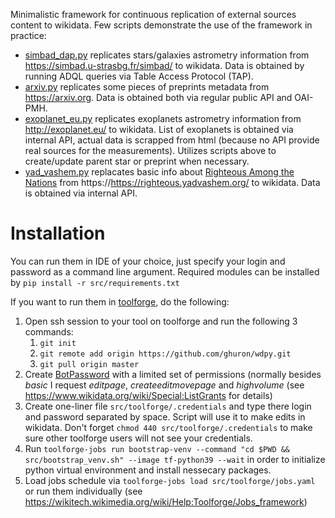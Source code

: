 Minimalistic framework for continuous replication of external sources content to wikidata.
Few scripts demonstrate the use of the framework in practice:
* [simbad_dap.py](/src/simbad_dap.py) replicates stars/galaxies astrometry information from https://simbad.u-strasbg.fr/simbad/ to wikidata. Data is obtained by running ADQL queries via Table Access Protocol (TAP).
* [arxiv.py](/src/arxiv.py) replicates some pieces of preprints metadata from https://arxiv.org. Data is obtained both via regular public API and OAI-PMH. 
* [exoplanet_eu.py](/src/exoplanet_eu.py) replicates exoplanets astrometry information from http://exoplanet.eu/ to wikidata. List of exoplanets is obtained via internal API, actual data is scrapped from html (because no API provide real sources for the measurements). Utilizes scripts above to create/update parent star or preprint when necessary.
* [yad_vashem.py](/src/yad_vashem.py) replacates basic info about [Righteous Among the Nations](https://en.wikipedia.org/wiki/Righteous_Among_the_Nations) from https://https://righteous.yadvashem.org/ to wikidata. Data is obtained via internal API.

# Installation
You can run them in IDE of your choice, just specify your login and password as a command line argument. Required modules can be installed by ```pip install -r src/requirements.txt```

If you want to run them in [toolforge](https://wikitech.wikimedia.org/wiki/Portal:Toolforge), do the following:
1. Open ssh session to your tool on toolforge and run the following 3 commands:
   1. ```git init```
   2. ```git remote add origin https://github.com/ghuron/wdpy.git```
   3. ```git pull origin master```
2. Create [BotPassword](https://www.wikidata.org/wiki/Special:BotPasswords) with a limited set of permissions (normally besides *basic* I request *editpage*, *createeditmovepage* and *highvolume* (see https://www.wikidata.org/wiki/Special:ListGrants for details)
3. Create one-liner file ```src/toolforge/.credentials``` and type there login and password separated by space. Script will use it to make edits in wikidata. Don't forget ```chmod 440 src/toolforge/.credentials``` to make sure other toolforge users will not see your credentials.
4. Run ```toolforge-jobs run bootstrap-venv --command "cd $PWD && src/bootstrap_venv.sh" --image tf-python39 --wait``` in order to initialize python virtual environment and install nessecary packages.
5. Load jobs schedule via ```toolforge-jobs load src/toolforge/jobs.yaml``` or run them individually (see https://wikitech.wikimedia.org/wiki/Help:Toolforge/Jobs_framework)

